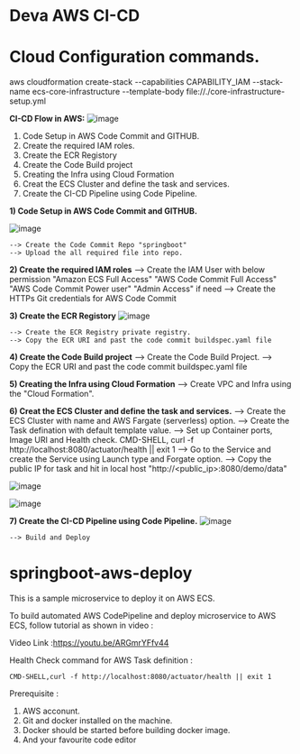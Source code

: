 # Deva AWS CI-CD
# Cloud Configuration commands.
aws cloudformation create-stack --capabilities CAPABILITY_IAM --stack-name ecs-core-infrastructure --template-body file://./core-infrastructure-setup.yml

**CI-CD Flow in AWS:**
![image](https://github.com/Devakumaran13/aws-deploy/assets/85147601/0f608881-c422-464c-abc0-63143b70f678)

1) Code Setup in AWS Code Commit and GITHUB.
2) Create the required IAM roles.
3) Create the ECR Registory
4) Create the Code Build project
5) Creating the Infra using Cloud Formation
6) Creat the ECS Cluster and define the task and services.
7) Create the CI-CD Pipeline using Code Pipeline.


**1) Code Setup in AWS Code Commit and GITHUB.**

![image](https://github.com/Devakumaran13/aws-deploy/assets/85147601/6413ee22-a002-49ea-9bd3-4751ed49badd)

	--> Create the Code Commit Repo "springboot"
	--> Upload the all required file into repo.

**2) Create the required IAM roles**
	--> Create the IAM User with below permission
		"Amazon ECS Full Access"
		"AWS Code Commit Full Access"
		"AWS Code Commit Power user"
		"Admin Access" if need
	--> Create the HTTPs Git credentials for AWS Code Commit
 
**3) Create the ECR Registory**
![image](https://github.com/Devakumaran13/aws-deploy/assets/85147601/ab52f6f7-5f8f-42d1-b817-6df410c06c74)

	--> Create the ECR Registry private registry.
	--> Copy the ECR URI and past the code commit buildspec.yaml file

**4) Create the Code Build project**
	--> Create the Code Build Project.
	--> Copy the ECR URI and past the code commit buildspec.yaml file
 
**5) Creating the Infra using Cloud Formation**
--> Create VPC and Infra using the "Cloud Formation".

**6) Creat the ECS Cluster and define the task and services.**
	--> Create the ECS Cluster with name and AWS Fargate (serverless) option.
	--> Create the Task defination with default template value.
	--> Set up Container ports, Image URI and Health check.
		CMD-SHELL, curl -f http://localhost:8080/actuator/health || exit 1
	--> Go to the Service and create the Service using Launch type and Forgate option.
	--> Copy the public IP for task and hit in local host "http://<public_ip>:8080/demo/data"


![image](https://github.com/Devakumaran13/aws-deploy/assets/85147601/97daa4d4-9bf1-4ad8-b39f-852552c2d1ed)

![image](https://github.com/Devakumaran13/aws-deploy/assets/85147601/6b144d69-68d0-402a-926a-fc18388b1890)


**7) Create the CI-CD Pipeline using Code Pipeline.**
![image](https://github.com/Devakumaran13/aws-deploy/assets/85147601/bb02b107-3f89-45e6-9e5c-f75d0ef0dd6f)

	--> Build and Deploy
# springboot-aws-deploy

This is a sample microservice to deploy it on AWS ECS.

To build automated AWS CodePipeline and deploy microservice to AWS ECS, follow tutorial as shown in video :

Video Link :https://youtu.be/ARGmrYFfv44

Health Check command for AWS Task definition : 
```
CMD-SHELL,curl -f http://localhost:8080/actuator/health || exit 1
```


Prerequisite :
1. AWS acconunt.
2. Git and docker installed on the machine.
3. Docker should be started before building docker image.
4. And your favourite code editor 

